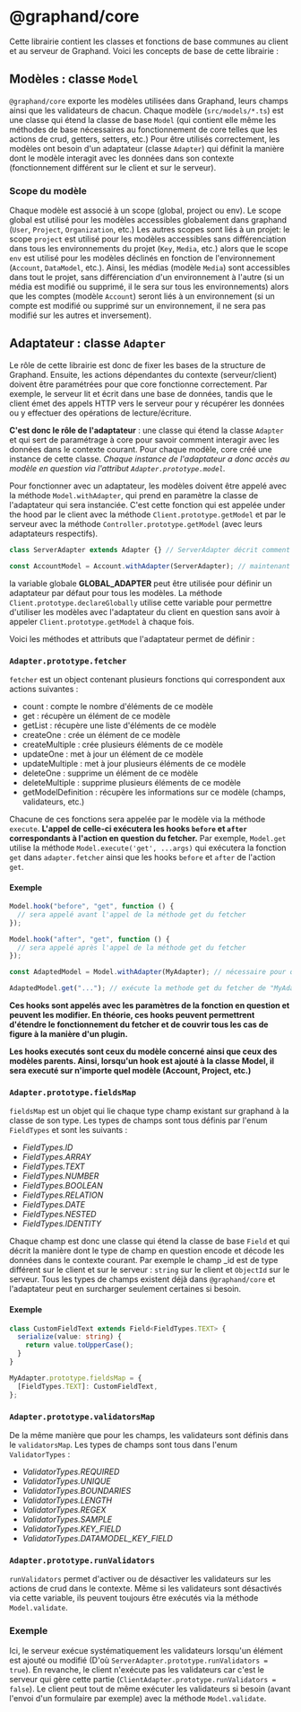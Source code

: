 # @graphand/core

Cette librairie contient les classes et fonctions de base communes au client et au serveur de Graphand.
Voici les concepts de base de cette librairie :

## Modèles : classe `Model`

`@graphand/core` exporte les modèles utilisées dans Graphand, leurs champs ainsi que les validateurs de chacun.
Chaque modèle (`src/models/*.ts`) est une classe qui étend la classe de base `Model` (qui contient elle même les méthodes de base nécessaires au fonctionnement de core telles que les actions de crud, getters, setters, etc.)
Pour être utilisés correctement, les modèles ont besoin d'un adaptateur (classe `Adapter`) qui définit la manière dont le modèle interagit avec les données dans son contexte (fonctionnement différent sur le client et sur le serveur).

### Scope du modèle

Chaque modèle est associé à un scope (global, project ou env).
Le scope global est utilisé pour les modèles accessibles globalement dans graphand (`User`, `Project`, `Organization`, etc.)
Les autres scopes sont liés à un projet: le scope `project` est utilisé pour les modèles accessibles sans différenciation dans tous les environnements du projet (`Key`, `Media`, etc.) alors que le scope `env` est utilisé pour les modèles déclinés en fonction de l'environnement (`Account`, `DataModel`, etc.).
Ainsi, les médias (modèle `Media`) sont accessibles dans tout le projet, sans différenciation d'un environnement à l'autre (si un média est modifié ou supprimé, il le sera sur tous les environnements) alors que les comptes (modèle `Account`) seront liés à un environnement (si un compte est modifié ou supprimé sur un environnement, il ne sera pas modifié sur les autres et inversement).

## Adaptateur : classe `Adapter`

Le rôle de cette librairie est donc de fixer les bases de la structure de Graphand. Ensuite, les actions dépendantes du contexte (serveur/client) doivent être paramétrées pour que core fonctionne correctement.
Par exemple, le serveur lit et écrit dans une base de données, tandis que le client émet des appels HTTP vers le serveur pour y récupérer les données ou y effectuer des opérations de lecture/écriture.

**C'est donc le rôle de l'adaptateur** : une classe qui étend la classe `Adapter` et qui sert de paramétrage à core pour savoir comment interagir avec les données dans le contexte courant.
Pour chaque modèle, core créé une instance de cette classe.
_Chaque instance de l'adaptateur a donc accès au modèle en question via l'attribut `Adapter.prototype.model`._

Pour fonctionner avec un adaptateur, les modèles doivent être appelé avec la méthode `Model.withAdapter`, qui prend en paramètre la classe de l'adaptateur qui sera instanciée.
C'est cette fonction qui est appelée under the hood par le client avec la méthode `Client.prototype.getModel` et par le serveur avec la méthode `Controller.prototype.getModel` (avec leurs adaptateurs respectifs).

```ts
class ServerAdapter extends Adapter {} // ServerAdapter décrit comment les modèles interagissent avec les données sur le serveur

const AccountModel = Account.withAdapter(ServerAdapter); // maintenant AccountModel sait comment lire/écrire des données et est utilisable
```

la variable globale **GLOBAL_ADAPTER** peut être utilisée pour définir un adaptateur par défaut pour tous les modèles. La méthode `Client.prototype.declareGlobally` utilise cette variable pour permettre d'utiliser les modèles avec l'adaptateur du client en question sans avoir à appeler `Client.prototype.getModel` à chaque fois.

Voici les méthodes et attributs que l'adaptateur permet de définir :

### `Adapter.prototype.fetcher`

`fetcher` est un object contenant plusieurs fonctions qui correspondent aux actions suivantes :

- count : compte le nombre d'éléments de ce modèle
- get : récupère un élément de ce modèle
- getList : récupère une liste d'éléments de ce modèle
- createOne : crée un élément de ce modèle
- createMultiple : crée plusieurs éléments de ce modèle
- updateOne : met à jour un élément de ce modèle
- updateMultiple : met à jour plusieurs éléments de ce modèle
- deleteOne : supprime un élément de ce modèle
- deleteMultiple : supprime plusieurs éléments de ce modèle
- getModelDefinition : récupère les informations sur ce modèle (champs, validateurs, etc.)

Chacune de ces fonctions sera appelée par le modèle via la méthode `execute`.
**L'appel de celle-ci exécutera les hooks `before` et `after` correspondants à l'action en question du fetcher.**
Par exemple, `Model.get` utilise la méthode `Model.execute('get', ...args)` qui exécutera la fonction `get` dans `adapter.fetcher` ainsi que les hooks `before` et `after` de l'action `get`.

#### Exemple

```ts
Model.hook("before", "get", function () {
  // sera appelé avant l'appel de la méthode get du fetcher
});

Model.hook("after", "get", function () {
  // sera appelé après l'appel de la méthode get du fetcher
});

const AdaptedModel = Model.withAdapter(MyAdapter); // nécessaire pour que les actions de crud fonctionnent dans le contexte (= client.getModel(Model) sur le client et context.getModel(Model) sur le serveur)

AdaptedModel.get("..."); // exécute la methode get du fetcher de "MyAdapter" ainsi que les hooks du modèle
```

**Ces hooks sont appelés avec les paramètres de la fonction en question et peuvent les modifier. En théorie, ces hooks peuvent permettrent d'étendre le fonctionnement du fetcher et de couvrir tous les cas de figure à la manière d'un plugin.**

**Les hooks executés sont ceux du modèle concerné ainsi que ceux des modèles parents. Ainsi, lorsqu'un hook est ajouté à la classe Model, il sera executé sur n'importe quel modèle (Account, Project, etc.)**

### `Adapter.prototype.fieldsMap`

`fieldsMap` est un objet qui lie chaque type champ existant sur graphand à la classe de son type.
Les types de champs sont tous définis par l'enum `FieldTypes` et sont les suivants :

- _FieldTypes.ID_
- _FieldTypes.ARRAY_
- _FieldTypes.TEXT_
- _FieldTypes.NUMBER_
- _FieldTypes.BOOLEAN_
- _FieldTypes.RELATION_
- _FieldTypes.DATE_
- _FieldTypes.NESTED_
- _FieldTypes.IDENTITY_

Chaque champ est donc une classe qui étend la classe de base `Field` et qui décrit la manière dont le type de champ en question encode et décode les données dans le contexte courant. Par exemple le champ \_id est de type différent sur le client et sur le serveur : `string` sur le client et `ObjectId` sur le serveur.
Tous les types de champs existent déjà dans `@graphand/core` et l'adaptateur peut en surcharger seulement certaines si besoin.

#### Exemple

```ts
class CustomFieldText extends Field<FieldTypes.TEXT> {
  serialize(value: string) {
    return value.toUpperCase();
  }
}

MyAdapter.prototype.fieldsMap = {
  [FieldTypes.TEXT]: CustomFieldText,
};
```

### `Adapter.prototype.validatorsMap`

De la même manière que pour les champs, les validateurs sont définis dans le `validatorsMap`.
Les types de champs sont tous dans l'enum `ValidatorTypes` :

- _ValidatorTypes.REQUIRED_
- _ValidatorTypes.UNIQUE_
- _ValidatorTypes.BOUNDARIES_
- _ValidatorTypes.LENGTH_
- _ValidatorTypes.REGEX_
- _ValidatorTypes.SAMPLE_
- _ValidatorTypes.KEY_FIELD_
- _ValidatorTypes.DATAMODEL_KEY_FIELD_

### `Adapter.prototype.runValidators`

`runValidators` permet d'activer ou de désactiver les validateurs sur les actions de crud dans le contexte.
Même si les validateurs sont désactivés via cette variable, ils peuvent toujours être exécutés via la méthode `Model.validate`.

### Exemple

Ici, le serveur exécue systématiquement les validateurs lorsqu'un élément est ajouté ou modifié (D'où `ServerAdapter.prototype.runValidators = true`).
En revanche, le client n'exécute pas les validateurs car c'est le serveur qui gère cette partie (`ClientAdapter.prototype.runValidators = false`). Le client peut tout de même exécuter les validateurs si besoin (avant l'envoi d'un formulaire par exemple) avec la méthode `Model.validate`.
